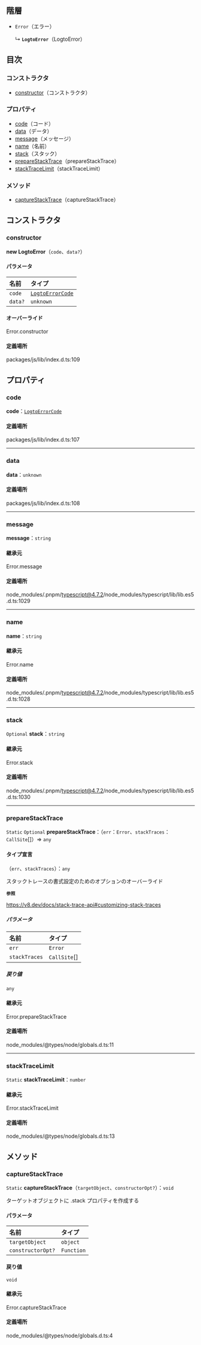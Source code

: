 ## 階層

- `Error`（エラー）

  ↳ **`LogtoError`**（LogtoError）

## 目次

### コンストラクタ

- [constructor](LogtoError.md#constructor)（コンストラクタ）

### プロパティ

- [code](LogtoError.md#code)（コード）
- [data](LogtoError.md#data)（データ）
- [message](LogtoError.md#message)（メッセージ）
- [name](LogtoError.md#name)（名前）
- [stack](LogtoError.md#stack)（スタック）
- [prepareStackTrace](LogtoError.md#preparestacktrace)（prepareStackTrace）
- [stackTraceLimit](LogtoError.md#stacktracelimit)（stackTraceLimit）

### メソッド

- [captureStackTrace](LogtoError.md#capturestacktrace)（captureStackTrace）

## コンストラクタ

### constructor

**new LogtoError**（`code`、`data?`）

#### パラメータ

| 名前    | タイプ                                           |
| :------ | :--------------------------------------------- |
| `code`  | [`LogtoErrorCode`](../types/LogtoErrorCode.md) |
| `data?` | `unknown`                                      |

#### オーバーライド

Error.constructor

#### 定義場所

packages/js/lib/index.d.ts:109

## プロパティ

### code

**code**：[`LogtoErrorCode`](../types/LogtoErrorCode.md)

#### 定義場所

packages/js/lib/index.d.ts:107

---

### data

**data**：`unknown`

#### 定義場所

packages/js/lib/index.d.ts:108

---

### message

**message**：`string`

#### 継承元

Error.message

#### 定義場所

node_modules/.pnpm/typescript@4.7.2/node_modules/typescript/lib/lib.es5.d.ts:1029

---

### name

**name**：`string`

#### 継承元

Error.name

#### 定義場所

node_modules/.pnpm/typescript@4.7.2/node_modules/typescript/lib/lib.es5.d.ts:1028

---

### stack

`Optional` **stack**：`string`

#### 継承元

Error.stack

#### 定義場所

node_modules/.pnpm/typescript@4.7.2/node_modules/typescript/lib/lib.es5.d.ts:1030

---

### prepareStackTrace

`Static` `Optional` **prepareStackTrace**：（`err`：`Error`、`stackTraces`：`CallSite`[]）=> `any`

#### タイプ宣言

（`err`、`stackTraces`）：`any`

スタックトレースの書式設定のためのオプションのオーバーライド

**`参照`**

https://v8.dev/docs/stack-trace-api#customizing-stack-traces

##### パラメータ

| 名前          | タイプ         |
| :------------ | :----------- |
| `err`         | `Error`      |
| `stackTraces` | `CallSite`[] |

##### 戻り値

`any`

#### 継承元

Error.prepareStackTrace

#### 定義場所

node_modules/@types/node/globals.d.ts:11

---

### stackTraceLimit

`Static` **stackTraceLimit**：`number`

#### 継承元

Error.stackTraceLimit

#### 定義場所

node_modules/@types/node/globals.d.ts:13

## メソッド

### captureStackTrace

`Static` **captureStackTrace**（`targetObject`、`constructorOpt?`）：`void`

ターゲットオブジェクトに .stack プロパティを作成する

#### パラメータ

| 名前              | タイプ       |
| :---------------- | :--------- |
| `targetObject`    | `object`   |
| `constructorOpt?` | `Function` |

#### 戻り値

`void`

#### 継承元

Error.captureStackTrace

#### 定義場所

node_modules/@types/node/globals.d.ts:4